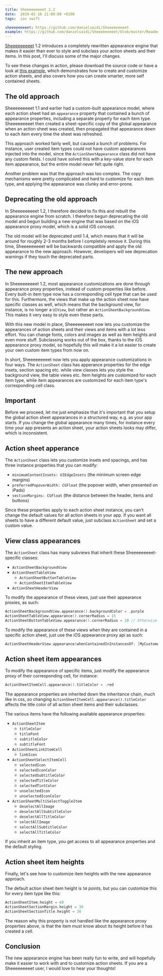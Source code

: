 ```yaml
---
title: Sheeeeeeeeet 1.2
date:  2019-01-16 21:00:00 +0100
tags:  ios swift

sheeeeeeeeet: https://github.com/danielsaidi/Sheeeeeeeeet
example: https://github.com/danielsaidi/Sheeeeeeeeet/blob/master/Readmes/Advanced-Example.md
---
```


[Sheeeeeeeeet]({{page.sheeeeeeeeet}}) 1.2 introduces a completely rewritten appearance engine that makes it easier than ever to style and subclass your action sheets and their items. In this post, I'll discuss some of the major changes.

To see these changes in action, please download the source code or have a look at [this example]({{page.example}}), which demonstrates how to create and customize action sheets, and also covers how you can create smarter, more self contained sheets.


## The old approach

Sheeeeeeeeet 1.1 and earlier had a custom-built appearance model, where each action sheet had an `appearance` property that contained a bunch of appearance properties, including a separate property for each item type. Sheeeeeeeeet then created a sheet-specific copy of the global appearance when an action sheet was created, then propagated that appearance down to each item every time the sheet was refreshed.

This approach worked fairly well, but caused a bunch of problems. For instance, user created item types could not have custom appearances injected into the model, since the `ActionSheetAppearance` class did not have any custom fields. I could have solved this with a key-value store for each item appearance, but the entire model never felt quite right.

Another problem was that the approach was too complex. The copy mechanisms were pretty complicated and hard to customize for each item type, and applying the appearance was clunky and error-prone.


## Deprecating the old approach

In Sheeeeeeeeet 1.2, I therefore decided to fix this and rebuilt the appearance engine from scratch. I therefore begun deprecating the old model and begun building a new engine that was based on the iOS appearance proxy model, which is a solid iOS concept.

The old model will be deprecated until 1.4, which means that it will be around for roughly 2-3 months before I completely remove it. During this time, Sheeeeeeeeet will be backwards compatible and apply the old appearance to the new approach. However, developers will see deprecation warnings if they touch the deprecated parts.


## The new approach

In Sheeeeeeeeet 1.2, most appearance customizations are done through appearance proxy properties, instead of custom properties like before. Every built-in item type now has a corresponding cell type that can be used for this. Furthermore, the views that make up the action sheet now have specific classes as well, which means that the background view, for instance, is no longer a `UIView`, but rather an `ActionSheetBackgroundView`. This makes it very easy to style even these parts.

With this new model in place, Sheeeeeeeeet now lets you customize the appearances of action sheets and their views and items with a lot less effort. You can change fonts, colors and images as well as item heights and even more stuff. Subclassing works out of the box, thanks to the iOS appearance proxy model, so hopefully this will make it a lot easier to create your own custom item types from now on.

In short, Sheeeeeeeeet now lets you apply appearance customizations in four ways. The `ActionSheet` class has apperance properties for the edge insets, section spacing etc. while view classes lets you style the background view, the table views etc. Item heights are customized for each item type, while item appearances are customized for each item type's corresponding cell class.


## Important

Before we proceed, let me just emphasize that it's important that you setup the global action sheet appearances in a structured way, e.g. as your app starts. If you change the global appearance many times, for instance every time your app presents an action sheet, your action sheets looks may differ, which is inconsistent.


## Action sheet apperance

The `ActionSheet` class lets you customize insets and spacings, and has three instance properties that you can modify:

* `minimumContentInsets: UIEdgeInsets` (the minimum screen edge margins)
* `preferredPopoverWidth: CGFloat` (the popover width, when presented on iPads)
* `sectionMargins: CGFloat` (the distance between the header, items and buttons)

Since these properties apply to each action sheet instance, you can't change the
default values for all action sheets in your app. If you want all sheets to have
a different default value, just subclass `ActionSheet` and set a custom value.


## View class appearances

The `ActionSheet` class has many subviews that inherit these Sheeeeeeeeet-specific classes:

* `ActionSheetBackgroundView`
* `ActionSheetTableView`
    * `ActionSheetButtonTableView`
    * `ActionSheetItemTableView` 
* `ActionSheetHeaderView`

To modify the appearance of these views, just use their appearance proxies, as such:

```swift
ActionSheetBackgroundView.appearance().backgroundColor = .purple
ActionSheetTableView.appearance().cornerRadius = 15
ActionSheetButtonTableView.appearance().cornerRadius = 20 // Otherwise 15
```

To modify the appearance of these views when they are contained in a specific action sheet, just use the iOS appearance proxy api as such:

```swift
ActionSheetHeaderView.appearance(whenContainedInInstancesOf: [MyCustomActionSheet.self]).backgroundColor = .blue
```


## Action sheet item appearances

To modify the appearance of specific items, just modify the appearance proxy of their corresponding cell, for instance:

```swift
ActionSheetItemCell.appearance().titleColor = .red
```

The appearance properties are inherited down the inheritance chain, much like in css, so changing `ActionSheetItemCell.appearance().titleColor` affects the title color of all action sheet items and their subclasses.

The various items have the following available appearance properties:

* `ActionSheetItem`
    * `titleColor`
    * `titleFont`
    * `subtitleColor`
    * `subtitleFont`
* `ActionSheetLinkItemCell`
    * `linkIcon`
* `ActionSheetSelectItemCell`
    * `selectedIcon`
    * `selectedIconColor`
    * `selectedSubtitleColor`
    * `selectedTitleColor`
    * `selectedTintColor`
    * `unselectedIcon`
    * `unselectedIconColor`
* `ActionSheetMultiSelectToggleItem`
    * `deselectAllImage`
    * `deselectAllSubtitleColor`
    * `deselectAllTitleColor`
    * `selectAllImage`
    * `selectAllSubtitleColor`
    * `selectAllTitleColor`

If you inherit an item type, you get access to all appearance properties and the default styling.


## Action sheet item heights

Finally, let's see how to customize item heights with the new appearance approach.

The default action sheet item height is `50` points, but you can customize this for every item type like this:

```swift
ActionSheetItem.height = 60
ActionSheetSectionMargin.height = 30
ActionSheetSectionTitle.height = 30
```

The reason why this property is not handled like the appearance proxy properties above, is that the item must know about its height before it has created a cell.


## Conclusion

The new appearance engine has been really fun to write, and will hopefully make it easier to work with and to customize action sheets. If you are a Sheeeeeeeeet user, I would love to hear your thoughts!